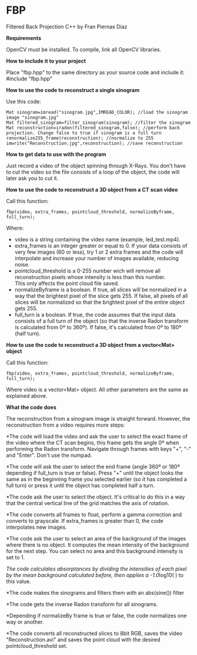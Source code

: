 # FBP
Filtered Back Projection C++ by Fran Piernas Diaz

**Requirements**

OpenCV must be installed. To compile, link all OpenCV libraries.

**How to include it to your project**

Place "fbp.hpp" to the same directory as your source code and include it:
#include "fbp.hpp"

**How to use the code to reconstruct a single sinogram**

Use this code:

    Mat sinogram=imread("sinogram.jpg",IMREAD_COLOR); //load the sinogram image "sinogram.jpg"
    Mat filtered_sinogram=filter_sinogram(sinogram); //filter the sinogram
    Mat reconstruction=iradon(filtered_sinogram,false); //perform back projection. Change false to true if sinogram is a full turn
    renormalize255_frame(reconstruction); //normalize to 255
    imwrite("Reconstruction.jpg",reconstruction); //save reconstruction
    
**How to get data to use with the program**

Just record a video of the object spinning through X-Rays. You don't have to cut the video so the file consists of a loop of the object, the code will later ask you to cut it.
    
**How to use the code to reconstruct a 3D object from a CT scan video**

Call this function:

    fbp(video, extra_frames, pointcloud_threshold, normalizeByframe, full_turn);
    
Where:
  * video is a string containing the video name (example, led_test.mp4).
  * extra_frames is an integer greater or equal to 0. If your data consists of very few images (60 or less), try 1 or 2
      extra frames and the code will interpolate and increase your number of images available, reducing noise.
  * pointcloud_threshold is a 0-255 number wich will remove all reconstruction pixels whose intensity is less than this number.                             
      This only affects the point cloud file saved.
  * normalizeByframe is a boolean. If true, all slices will be normalized in a way that the brightest pixel of the slice gets 255.
      If false, all pixels of all slices will be normalized so that the brightest pixel of the entire object gets 255.
  * full_turn is a boolean. If true, the code assumes that the input data consists of a full turn of the object (so that the
      inverse Radon transform is calculated from 0º to 360º). If false, it's calculated from 0º to 180º (half turn).
      
**How to use the code to reconstruct a 3D object from a vector\<Mat\> object**     

Call this function:

    fbp(video, extra_frames, pointcloud_threshold, normalizeByframe, full_turn);
    
Where video is a vector\<Mat\> object. All other parameters are the same as explained above.

**What the code does**

The reconstruction from a sinogram image is straight forward. However, the reconstruction from a video requires more steps:

*The code will load the video and ask the user to select the exact frame of the video where the CT scan begins, this frame gets the angle 0º when performing the Radon transform. Navigate through frames with keys "+", "-" and "Enter". Don't use the numpad.

*The code will ask the user to select the end frame (angle 360º or 180º depending if full_turn is true or false). Press "+" until the object looks the same as in the beginning frame you selected earlier (so it has completed a full turn) or press it until the object has completed half a turn.

*The code ask the user to select the object. It's critical to do this in a way that the central vertical line of the grid matches the axis of rotation.

*The code converts all frames to float, perform a gamma correction and converts to grayscale. If extra_frames is greater than 0, the code interpolates new images.

*The code ask the user to select an area of the background of the images where there is no object. It computes the mean intensity of the background for the next step. You can select no area and this background intensity is set to 1.

*The code calculates absorptances by dividing the intensities of each pixel by the mean background calculated before, then applies a -1.0*log10( ) to this value.

*The code makes the sinograms and filters them with an abs(sine()) filter

*The code gets the inverse Radon transform for all sinograms.

*Depending if normalizeBy frame is true or false, the code normalizes one way or another.

*The code converts all reconstructed slices to 8bit RGB, saves the video "Reconstruction.avi" and saves the point cloud with the desired pointcloud_threshold set.
